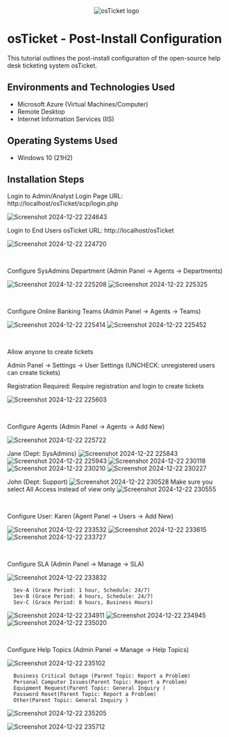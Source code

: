 <p align="center">
<img src="https://i.imgur.com/Clzj7Xs.png" alt="osTicket logo"/>
</p>

<h1>osTicket - Post-Install Configuration </h1>
This tutorial outlines the post-install configuration of the open-source help desk ticketing system osTicket.<br />




<h2>Environments and Technologies Used</h2>

- Microsoft Azure (Virtual Machines/Computer)
- Remote Desktop
- Internet Information Services (IIS)

<h2>Operating Systems Used </h2>

- Windows 10</b> (21H2)


<h2>Installation Steps</h2>


<p>
Login to Admin/Analyst Login Page URL:  http://localhost/osTicket/scp/login.php

![Screenshot 2024-12-22 224643](https://github.com/user-attachments/assets/8888d416-f54b-48f5-b7a4-f4312f830058)

Login to End Users osTicket URL: http://localhost/osTicket 

![Screenshot 2024-12-22 224720](https://github.com/user-attachments/assets/964e098b-3d31-4116-b37f-cb53d82b3032)



<br />



<p>
Configure SysAdmins Department (Admin Panel -> Agents -> Departments)
  

![Screenshot 2024-12-22 225208](https://github.com/user-attachments/assets/c0ce89b6-8263-4544-959e-89bd4c7dcd12)
![Screenshot 2024-12-22 225325](https://github.com/user-attachments/assets/a2c43aeb-705c-4047-a95c-253e01abcc35)


  
</p>
<br />


<p>
Configure Online Banking Teams (Admin Panel -> Agents -> Teams)

![Screenshot 2024-12-22 225414](https://github.com/user-attachments/assets/2f3f03dc-f591-4464-8826-f5bb95408b6e)
![Screenshot 2024-12-22 225452](https://github.com/user-attachments/assets/b0b23480-1e86-40d5-8e3c-219d99687a4a)


  
</p>
<br />


<p>
Allow anyone to create tickets

Admin Panel -> Settings -> User Settings (UNCHECK: unregistered users can create tickets)

Registration Required: Require registration and login to create tickets 

![Screenshot 2024-12-22 225603](https://github.com/user-attachments/assets/f2613423-a79a-472b-b80a-7b5ad598f257)


 
</p>
<br />


<p>

Configure Agents (Admin Panel -> Agents -> Add New)

![Screenshot 2024-12-22 225722](https://github.com/user-attachments/assets/dffb4c55-17e3-46bb-869b-f55379a25411)


Jane (Dept: SysAdmins)
![Screenshot 2024-12-22 225843](https://github.com/user-attachments/assets/e4f037e5-4a26-4119-8910-de6a5874bcca)
![Screenshot 2024-12-22 225943](https://github.com/user-attachments/assets/bf80bce5-4f15-4825-aa0f-f51b9ba0bd0c)
![Screenshot 2024-12-22 230118](https://github.com/user-attachments/assets/1f0cbdf5-bb53-4a99-9698-0c39eb7e75f6)
![Screenshot 2024-12-22 230210](https://github.com/user-attachments/assets/f702259b-3bca-40bf-9543-668961ffdb45)
![Screenshot 2024-12-22 230227](https://github.com/user-attachments/assets/2f621776-092b-4012-8238-15702d1a01b1)



John (Dept: Support)
![Screenshot 2024-12-22 230528](https://github.com/user-attachments/assets/0a485c8e-4709-4d6f-ace7-4862a03b456c)
Make sure you select All Access instead of view only
![Screenshot 2024-12-22 230555](https://github.com/user-attachments/assets/b7396dd1-cee4-4954-8de5-410f33d73d60)


  
</p>
<br />


<p>
Configure User: Karen (Agent Panel -> Users -> Add New)
  
![Screenshot 2024-12-22 233532](https://github.com/user-attachments/assets/41f96d0b-c824-47b9-bd17-08eeb6dd9343)
![Screenshot 2024-12-22 233615](https://github.com/user-attachments/assets/ac16e712-a784-4e9d-8600-57797692e24e)
![Screenshot 2024-12-22 233727](https://github.com/user-attachments/assets/9d2d1123-eda3-45bf-a179-d1cc9773006d)




<br />


<p>
Configure SLA (Admin Panel -> Manage -> SLA)

![Screenshot 2024-12-22 233832](https://github.com/user-attachments/assets/c761ef61-2deb-4cbf-9d8f-03634bf92409)


```
  Sev-A (Grace Period: 1 hour, Schedule: 24/7)
  Sev-B (Grace Period: 4 hours, Schedule: 24/7)
  Sev-C (Grace Period: 8 hours, Business Hours)
```
![Screenshot 2024-12-22 234911](https://github.com/user-attachments/assets/16834b5d-1be5-4dbf-9e91-253dfd6430ae)
![Screenshot 2024-12-22 234945](https://github.com/user-attachments/assets/89158163-e5d9-4eb5-9645-ecba6bd851aa)
![Screenshot 2024-12-22 235020](https://github.com/user-attachments/assets/7eb1641c-2759-47be-9ae7-324c103ea7ad)




<br />


<p>
Configure Help Topics (Admin Panel -> Manage -> Help Topics)

![Screenshot 2024-12-22 235102](https://github.com/user-attachments/assets/05ef0188-f9f6-4ac1-a2ac-cace212e4eed)

  
```
  Business Critical Outage (Parent Topic: Report a Problem)
  Personal Computer Issues(Parent Topic: Report a Problem)
  Equipment Request(Parent Topic: General Inquiry )
  Password Reset(Parent Topic: Report a Problem)
  Other(Parent Topic: General Inquiry )

```
![Screenshot 2024-12-22 235205](https://github.com/user-attachments/assets/f25e8d06-b2c0-4a22-a423-9ebbbe0579d3)

![Screenshot 2024-12-22 235712](https://github.com/user-attachments/assets/e0ae9e41-1d16-414b-b9bd-6dd9115f083f)



</p>
<br />



